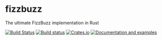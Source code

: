 # fizzbuzz

The ultimate FizzBuzz implementation in Rust

[![Build Status](https://travis-ci.org/bugaevc/fizzbuzz.svg?branch=master)](https://travis-ci.org/bugaevc/fizzbuzz)
[![Build status](https://ci.appveyor.com/api/projects/status/8y9twbq79e77eqs0?svg=true)](https://ci.appveyor.com/project/bugaevc/fizzbuzz)
[![Crates.io](https://img.shields.io/crates/v/fizzbuzz.svg)](https://crates.io/crates/fizzbuzz)
[![Documentation and examples](https://img.shields.io/badge/docs-docs.rs-brightgreen.svg)](https://docs.rs/fizzbuzz)
